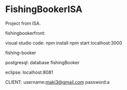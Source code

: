 # FishingBookerISA
Project from ISA.


fishingbookerfront:

visual studio code:
npm install
npm start
localhost:3000

fishing-booker

postgresql: database fishingBooker

eclipse: localhost:8081


CLIENT: username:maki3@gmail.com password:a
